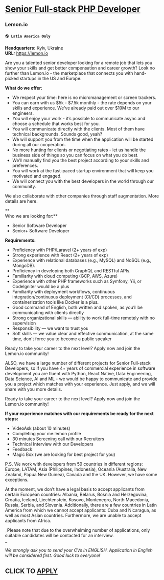 # [Senior Full-stack PHP Developer](https://www.remotewlb.com/apply/senior-full-stack-php-developer-41823)  
### Lemon.io  
#### `🌎 Latin America Only`  

**Headquarters:** Kyiv, Ukraine  
**URL:** https://lemon.io

Are you a talented senior developer looking for a remote job that lets you show your skills and get better compensation and career growth? Look no further than Lemon.io - the marketplace that connects you with hand-picked startups in the US and Europe.

  
**What do we offer:**

  * We respect your time: here is no micromanagement or screen trackers.
  * You can earn with us $5k - $7.5k monthly - the rate depends on your skills and experience. We've already paid out over $10M to our engineers.
  * You will enjoy your work - it’s possible to communicate async and choose a schedule that works best for you.
  * You will communicate directly with the clients. Most of them have technical backgrounds. Sounds good, yeah?
  * We will support you from the time when the application will be started during all our cooperation.
  * No more hunting for clients or negotiating rates - let us handle the business side of things so you can focus on what you do best.
  * We'll manually find you the best project according to your skills and preferences.
  * You will work at the fast-paced startup environment that will keep you motivated and engaged.
  * We will connect you with the best developers in the world through our community.

We also collaborate with other companies through staff augmentation. More details are here.

 **  
Who we are looking for:**

  * Senior Software Developer
  * Senior+ Software Developer

**Requirements:**

  * Proficiency with PHP/Laravel (2+ years of exp)
  * Strong experience with React (2+ years of exp)
  * Experience with relational databases (e.g., MySQL) and NoSQL (e.g., MongoDB).
  * Proficiency in developing both GraphQL and RESTful APIs.
  * Familiarity with cloud computing (GCP, AWS, Azure)
  * Experience with other PHP frameworks such as Symfony, Yii, or CodeIgniter would be a plus
  * Familiarity with deployment workflows, continuous integration/continuous deployment (CI/CD) processes, and containerization tools like Docker is a plus.
  * Good command of English, both written and spoken, as you’ll be communicating with clients directly
  * Strong organizational skills — ability to work full-time remotely with no supervision
  * Responsibility — we want to trust you
  * Soft skills — we value clear and effective communication, at the same time, don't force you to become a public speaker

Ready to take your career to the next level? Apply now and join the Lemon.io community!  
  

ALSO, we have a large number of different projects for Senior Full-stack Developers, so if you have 4+ years of commercial experience in software development you are fluent with Python, React Native, Data Engineering, Data Science, AI and ML - we would be happy to communicate and provide you a project which matches with your experience. Just apply, and we will share with you more details.  
  

Ready to take your career to the next level? Apply now and join the Lemon.io community!  
  

**If your experience matches with our requirements be ready for the next steps:**

  * VideoAsk (about 10 minutes)
  * Completing your me.lemon profile
  * 30 minutes Screening call with our Recruiters
  * Technical Interview with our Developers
  * Feedback
  * Magic Box (we are looking for best project for you)

P.S. We work with developers from 59 countries in different regions: Europe, LATAM, Asia (Philippines, Indonesia), Oceania (Australia, New Zealand, Papua New Guinea), Canada and the UK. However, we have some exceptions.

  
At the moment, we don’t have a legal basis to accept applicants from certain European countries: Albania, Belarus, Bosnia and Herzegovina, Croatia, Iceland, Liechtenstein, Kosovo, Montenegro, North Macedonia, Russia, Serbia, and Slovenia. Additionally, there are a few countries in Latin America from which we cannot accept applicants: Cuba and Nicaragua, as well as most Asian countries. Furthermore, we are unable to accept applicants from Africa.  
  

_Please note that due to the overwhelming number of applications, only suitable candidates will be contacted for an interview.  
_  

_We strongly ask you to send your CVs in ENGLISH. Application in English will be considered first. Good luck to everyone!_

  
## CLICK TO [APPLY](https://www.remotewlb.com/apply/senior-full-stack-php-developer-41823)

